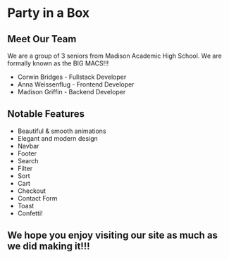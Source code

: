 # Party in a Box
## Meet Our Team
We are a group of 3 seniors from Madison Academic High School. We are formally known as the BIG MACS!!!
- Corwin Bridges - Fullstack Developer
- Anna Weissenflug - Frontend Developer
- Madison Griffin - Backend Developer

## Notable Features
- Beautiful & smooth animations
- Elegant and modern design
- Navbar
- Footer
- Search
- Filter
- Sort
- Cart
- Checkout
- Contact Form
- Toast
- Confetti!

## We hope you enjoy visiting our site as much as we did making it!!!
